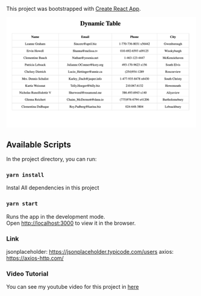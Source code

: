 This project was bootstrapped with [Create React App](https://github.com/facebook/create-react-app).

![Project Preview](./src/table.png)

## Available Scripts

In the project directory, you can run:

### `yarn install`

Instal All dependencies in this project

### `yarn start`

Runs the app in the development mode.<br />
Open [http://localhost:3000](http://localhost:3000) to view it in the browser.

### Link

jsonplaceholder: https://jsonplaceholder.typicode.com/users
axios: https://axios-http.com/

### Video Tutorial

You can see my youtube video for this project in [here](https://youtu.be/uFGKOCmEXPw)